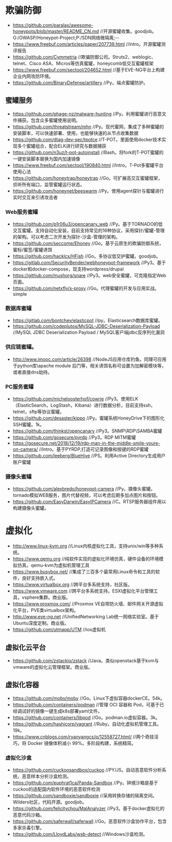 # 欺骗防御
- https://github.com/paralax/awesome-honeypots/blob/master/README_CN.md    //开源蜜罐收集。goodjob。G:/OWASP/Honeypot-Project;P:/SDN网络微隔离;--
- https://www.freebuf.com/articles/paper/207739.html    //intro。开源蜜罐测评报告
- https://github.com/Cymmetria    //欺骗防御公司。Struts2、weblogic、telnet、Cisco ASA、Micros等仿真蜜罐，honeycomb低交互蜜罐框架
- https://www.freebuf.com/sectool/204652.html    //基于EVE-NG平台上构建企业内网攻防环境。
- https://github.com/BinaryDefense/artillery    //Py。端点蜜罐防护。
## 蜜罐服务
- https://github.com/phage-nz/malware-hunting    //Py。利用蜜罐进行恶意文件捕获。包含众多蜜罐使用说明。
- https://github.com/threatstream/mhn    //Py。现代蜜网，集成了多种蜜罐的安装脚本，可以快速部署、使用，也能够快速的从节点收集数据
- https://github.com/dtag-dev-sec/tpotce    //T-POT。里面使用docker技术实现多个蜜罐组合，配合ELK进行研究与数据捕获
- https://github.com/n3uz/t-pot-autoinstall    //Bash。将fork的T-POT蜜罐的一键安装脚本替换为国内加速镜像
- https://www.freebuf.com/sectool/190840.html    //Intro。T-Pot多蜜罐平台使用心法
- https://github.com/honeytrap/honeytrap    //Go。可扩展高交互蜜罐框架，侦听所有端口，监管蜜罐运行状态。
- https://github.com/honeynet/beeswarm    //Py。使用agent探针与蜜罐进行实时交互来引诱攻击者
### Web服务蜜罐
- https://github.com/p1r06u3/opencanary_web    //Py。基于TORNADO的低交互蜜罐。支持自动化安装，目前支持常见的16种协议，采用探针/蜜罐-管理的架构。可以考虑二次开发为探针-沙盒-管理的架构。
- https://github.com/seccome/Ehoney    //Go。基于云原生的欺骗防御系统，蜜标/蜜签/蜜罐诱饵
- https://github.com/hacklcx/HFish    //Go。多协议低交护蜜罐。goodjob。
- https://gitlab.com/SecurityBender/webhoneypot-framework    //Py3。基于docker和docker-compose，现支持wordpress/drupal
- https://github.com/mushorg/snare    //Py3。web安全蜜罐，可克隆指定Web页面。
- https://github.com/netxfly/x-proxy    //Go。代理蜜罐的开发与应用实战。simple
### 数据库蜜罐
- https://gitlab.com/bontchev/elasticpot    //py。Elasticsearch数据库蜜罐。
- https://github.com/codeplutos/MySQL-JDBC-Deserialization-Payload    //MySQL JDBC Deserialization Payload / MySQL客户端jdbc反序列化漏洞
### 供应链蜜罐。
- http://www.imooc.com/article/26398    //NodeJS应用仓库钓鱼。同理可应用于python库\apache module 后门等，相关诱饵名称可设置为加解密模块等，或者直接dns劫持。
### PC服务蜜罐
- https://github.com/micheloosterhof/cowrie    //Py3。使用ELK（ElasticSearch，LogStash，Kibana）进行数据分析，目前支持ssh，telnet，sftp等协议蜜罐。
- https://github.com/desaster/kippo    //Py。蜜罐系统HoneyDrive下的图形化SSH蜜罐。1k。
- https://github.com/thinkst/opencanary    //Py3。SNMP\RDP\SAMBA蜜罐
- https://github.com/gosecure/pyrdp    //Py3。RDP MITM蜜罐
- https://gosecure.net/2018/12/19/rdp-man-in-the-middle-smile-youre-on-camera/    //Intro。基于PYRDP,打造可记录图像和按键的RDP蜜罐
- https://github.com/leeberg/BlueHive    //PS。利用Active Directory生成用户账户蜜罐
### 摄像头蜜罐
- https://github.com/alexbredo/honeypot-camera    //Py。摄像头蜜罐。tornado模拟WEB服务，图片代替视频，可以考虑后期多加点图片和按钮。
- https://github.com/EasyDarwin/EasyIPCamera    //C。RTSP服务器组件用以构建摄像头蜜罐。

# 虚拟化
- http://www.linux-kvm.org    //Linux内核虚拟化工具，支持unix/win等多种系统。
- https://www.qemu.org    //纯软件实现的虚拟化环境仿真，硬件设备的环境模拟仿真。qemu-kvm为虚拟机管理工具
- https://www.busybox.net/    //集成了三百多个最常用Linux命令和工具的软件，良好支持嵌入式。
- https://www.virtualbox.org    //跨平台多系统支持，社区版。
- https://www.vmware.com    //跨平台多系统支持。ESXI虚拟化平台管理工具，vsphere集群。商业版。
- https://www.proxmox.com/    //Proxmox VE自带防火墙、邮件网关开源虚拟化平台，PVE类virtualbox架构。
- http://www.eve-ng.net    //UnifiedNetworking Lab统一网络实验室。基于Ubuntu深度定制。商业版。
- https://github.com/utmapp/UTM    //ios虚拟机
## 虚拟化云平台
- https://github.com/zstackio/zstack    //Java。类似openstack基于kvm与vmware的虚拟化云管理框架。商业版。
## 虚拟化容器
- https://github.com/moby/moby    //Go。Linux下虚拟容器dockerCE。54k。
- https://github.com/containers/podman    //管理 OCI 容器和 Pod，可基于已经调试好的镜像一键生成k8s部署yaml文件。
- https://github.com/containers/libpod    //Go。podman.io虚拟容器。3k。
- https://github.com/hashicorp/vagrant    //Ruby。自动化虚拟机管理工具。19k。
- https://www.cnblogs.com/ryanyangcs/p/12558727.html/    //两个奇技淫巧，将 Docker 镜像体积减小 99%。多阶段构建，系统精简。
### 虚拟化沙盒
- https://github.com/cuckoosandbox/cuckoo    //PY/JS。自动恶意软件分析系统，恶意样本分析沙盒检测。
- https://github.com/euphrat1ca/Panda-Sandbox    //Py。钟馗沙箱是基于cuckoo的适配国内软件环境的恶意软件检测
- https://github.com/sandboxie/sandboxie    //采用转换存储的隔离空间。Wilders社区，代码开源。goodjob。
- https://github.com/felicitychou/MalAnalyzer    //Py3。基于docker虚拟化的恶意代码沙箱。
- https://github.com/saferwall/saferwall    //Go。恶意软件沙盒协作平台，包含多家杀毒引擎。
- https://github.com/LloydLabs/wsb-detect    //Windows沙盒检测。